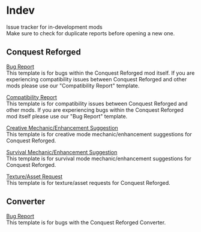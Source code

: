 # Indev
Issue tracker for in-development mods    
Make sure to check for duplicate reports before opening a new one.

## **Conquest Reforged**

[Bug Report](https://github.com/Conquest-Reforged/Indev/issues/new?assignees=&labels=Bug%2C+Conquest+Reforged&template=conquest-reforged-bug-report.md&title=)    
This template is for bugs within the Conquest Reforged mod itself. If you are experiencing compatibility issues between Conquest Reforged and other mods please use our "Compatibility Report" template.

[Compatibility Report](https://github.com/Conquest-Reforged/Indev/issues/new?assignees=&labels=Conquest+Reforged%2C+Incompatibility&template=conquest-reforged-compatibility-report.md&title=)    
This template is for compatibility issues between Conquest Reforged and other mods. If you are experiencing bugs within the Conquest Reforged mod itself please use our "Bug Report" template.

[Creative Mechanic/Enhancement Suggestion](https://github.com/Conquest-Reforged/Indev/issues/new?assignees=&labels=Conquest+Reforged%2C+Creative%2C+Suggestion&template=conquest-reforged-creative-mechanic-enhancement-suggestion.md&title=)    
This template is for creative mode mechanic/enhancement suggestions for Conquest Reforged.

[Survival Mechanic/Enhancement Suggestion](https://github.com/Conquest-Reforged/Indev/issues/new?assignees=Monsterfisch%2C+HIPPOKLEIDES%2C+CreativeRealms&labels=Conquest+Reforged%2C+Suggestion%2C+Survival&template=conquest-reforged-survival-mechanic-enhancement-suggestion.md&title=)    
This template is for survival mode mechanic/enhancement suggestions for Conquest Reforged.

[Texture/Asset Request](https://github.com/Conquest-Reforged/Indev/issues/new?assignees=ArtemisiaTR%2C+Monsterfisch&labels=Conquest+Reforged%2C+Suggestion%2C+Texture%2FAsset&template=conquest-reforged-texture-asset-request.md&title=)    
This template is for texture/asset requests for Conquest Reforged.

## **Converter**

[Bug Report](https://github.com/Conquest-Reforged/Indev/issues/new?assignees=&labels=Bug%2C+Converter&template=converter-bug-report.md&title=)    
This template is for bugs with the Conquest Reforged Converter.
